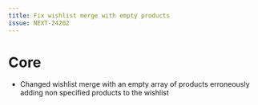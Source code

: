 ```yaml
---
title: Fix wishlist merge with empty products
issue: NEXT-24202
---
```

# Core
* Changed wishlist merge with an empty array of products erroneously adding non specified products to the wishlist
